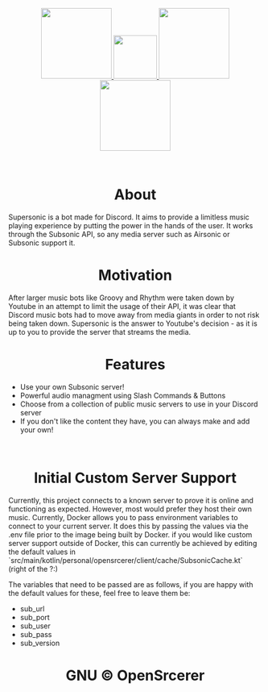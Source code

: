 <p align=center>
  <a href="https://www.codefactor.io/repository/github/opensrcerer/supersonic">
    <img src="https://www.codefactor.io/repository/github/opensrcerer/supersonic/badge" width=140/>
  </a>
  <a href="https://github.com/OpenSrcerer/supersonic/network">
    <img src="https://img.shields.io/github/forks/OpenSrcerer/supersonic?style=flat-square" width=86/>
  </a>
  <a href="https://github.com/OpenSrcerer/supersonic/issues">
    <img src="https://img.shields.io/github/issues/OpenSrcerer/supersonic?style=flat-square" width=140/>
  </a>
  <a href="https://app.travis-ci.com/github/OpenSrcerer/supersonic">
    <img src="https://app.travis-ci.com/OpenSrcerer/supersonic.svg" width=140/>
  </a>
</p>

<br>

<h1 align=center>About</h1>
Supersonic is a bot made for Discord. It aims to provide a limitless music playing experience by putting the power in the hands of the user. It works through the Subsonic API, so any media server such as Airsonic or Subsonic support it.

<br>

<h1 align=center>Motivation</h1>
After larger music bots like Groovy and Rhythm were taken down by Youtube in an attempt to limit the usage of their API, it was clear that Discord music bots had to move away from media giants in order to not risk being taken down. Supersonic is the answer to Youtube's decision - as it is up to you to provide the server that streams the media.

<br>

<h1 align=center>Features</h1>

* Use your own Subsonic server!
* Powerful audio managment using Slash Commands & Buttons
* Choose from a collection of public music servers to use in your Discord server
* If you don't like the content they have, you can always make and add your own!

<br>

<h1 align=center>Initial Custom Server Support</h1>
Currently, this project connects to a known server to prove it is online and functioning as expected. However, most would prefer they host their own music. Currently, Docker allows you to pass environment variables to connect to your current server. It does this by passing the values via the .env file prior to the image being built by Docker. if you would like custom server support outside of Docker, this can currently be achieved by editing the default values in `src/main/kotlin/personal/opensrcerer/client/cache/SubsonicCache.kt` (right of the ?:)

The variables that need to be passed are as follows, if you are happy with the default values for these, feel free to leave them be:
- sub_url
- sub_port
- sub_user
- sub_pass
- sub_version

<h1 align=center>
  GNU © OpenSrcerer
</h1>
